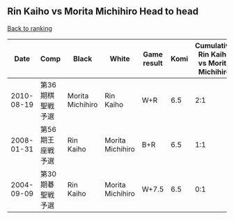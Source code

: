 ## Rin Kaiho vs Morita Michihiro Head to head

[Back to ranking](../../index.md)




| **Date** | **Comp** | **Black** | **White** | **Game result** | **Komi** | **Cumulative Rin Kaiho vs Morita Michihiro** | **Rin Kaiho streak** | **Morita Michihiro streak** | 
| --- | --- | --- | --- | --- | --- | --- | --- | --- |
| 2010-08-19 | 第36期棋聖戦予選 | Morita Michihiro | Rin Kaiho | W+R | 6.5 | 2:1 | 2 | 0 | 
| 2008-01-31 | 第56期王座戦予選 | Rin Kaiho | Morita Michihiro | B+R | 6.5 | 1:1 | 1 | 0 | 
| 2004-09-09 | 第30期碁聖戦予選 | Rin Kaiho | Morita Michihiro | W+7.5 | 6.5 | 0:1 | 0 | 1 |




